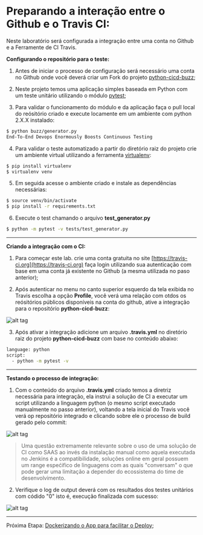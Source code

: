 # Preparando a interação entre o Github e o Travis CI:

Neste laboratório será configurada a integração entre uma conta no Github e a Ferramente de CI Travis.

**Configurando o repositório para o teste:**

1. Antes de iniciar o processo de configuração será necessário uma conta no Github onde você deverá criar um Fork do projeto [python-cicd-buzz](https://github.com/fiapsecdevops/python-cicd-buzz);

2. Neste projeto temos uma aplicação simples baseada em Python com um teste unitário utilizando o módulo [pytest](https://docs.pytest.org/en/latest/);

3. Para validar o funcionamento do módulo e da aplicação faça o pull local do reósitório criado e execute locamente em um ambiente com python 2.X.X instalado:

```sh
$ python buzz/generator.py
End-To-End Devops Enormously Boosts Continuous Testing
```

4. Para validar o teste automatizado a partir do diretório raiz do projeto crie um ambiente virtual utilizando a ferramenta [virtualenv](https://virtualenv.pypa.io/en/stable/): 

```sh
$ pip install virtualenv
$ virtualenv venv
```

5. Em seguida acesse o ambiente criado e instale as dependências necessárias:

```sh
$ source venv/bin/activate
$ pip install -r requirements.txt
```

6. Execute o test chamando o arquivo **test_generator.py**

```sh
$ python -m pytest -v tests/test_generator.py
```

---

**Criando a integração com o CI:**

1. Para começar este lab. crie uma conta gratuita no site [https://travis-ci.org](https://travis-ci.org) faça login utilizando sua autenticação com base em uma conta já existente no Github (a mesma utilizada no paso anterior);

2. Após autenticar no menu no canto superior esquerdo da tela exibida no Travis escolha a opção **Profile**, você verá uma relação com otdos os reósitórios públicos disponíveis na conta do github, ative a integração para o repositório **python-cicd-buzz**:

![alt tag](https://github.com/fiapsecdevops/classroom/raw/master/labs/images/1.1.1-travis.png)


3. Após ativar a integração adicione um arquivo **.travis.yml** no diretório raiz do projeto **python-cicd-buzz** com base no conteúdo abaixo:

```sh
language: python
script:
  - python -m pytest -v
```

---

**Testando o processo de integração:**

1. Com o conteúdo do arquivo **.travis.yml** criado temos a diretriz necessária para integração, ela instrui a solução de CI a executar um script utilizando a linguagem python (o mesmo script executado manualmente no passo anterior), voltando a tela inicial do Travis você verá op repositório integrado e clicando sobre ele o processo de build gerado pelo commit:

![alt tag](https://github.com/fiapsecdevops/classroom/raw/master/labs/images/1.1.2-travis.png)

> Uma questão extremamente relevante sobre o uso de uma solução de CI como SAAS ao invés da instalação manual como aquela executada no Jenkins é a compatibilidade, soluções online em geral possuem um range espećifico de linguagens com as quais "conversam" o que pode gerar uma limitação a depender do ecossistema do time de desenvolvimento.

2. Verifique o log de output deverá com os resultados dos testes unitários com códido "0" isto é, execução finalizada com sucesso:

![alt tag](https://github.com/fiapsecdevops/classroom/raw/master/labs/images/1.1.3-travis.png)

---

Próxima Etapa: [Dockerizando o App para facilitar o Deploy](https://github.com/fiapsecdevops/classroom/blob/master/labs/travis/02-lab-dockersetup.md);
